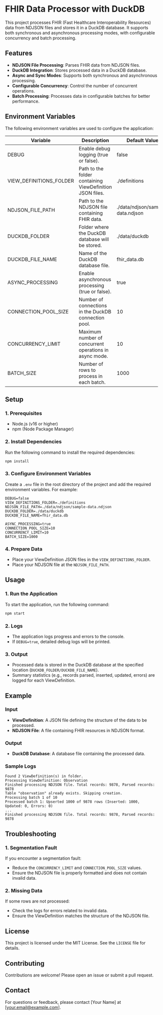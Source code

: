 # FHIR Data Processor with DuckDB

This project processes FHIR (Fast Healthcare Interoperability Resources) data from NDJSON files and stores it in a DuckDB database. It supports both synchronous and asynchronous processing modes, with configurable concurrency and batch processing.

## Features
- **NDJSON File Processing**: Parses FHIR data from NDJSON files.
- **DuckDB Integration**: Stores processed data in a DuckDB database.
- **Async and Sync Modes**: Supports both synchronous and asynchronous processing.
- **Configurable Concurrency**: Control the number of concurrent operations.
- **Batch Processing**: Processes data in configurable batches for better performance.

## Environment Variables
The following environment variables are used to configure the application:

| Variable                | Description                                            | Default Value                                  |
|-------------------------|--------------------------------------------------------|------------------------------------------------|
| DEBUG                   | Enable debug logging (true or false).                 | false                                          |
| VIEW_DEFINITIONS_FOLDER | Path to the folder containing ViewDefinition JSON files. | ./definitions                                  |
| NDJSON_FILE_PATH        | Path to the NDJSON file containing FHIR data.          | ./data/ndjson/sample-data.ndjson               |
| DUCKDB_FOLDER           | Folder where the DuckDB database will be stored.       | ./data/duckdb                                  |
| DUCKDB_FILE_NAME        | Name of the DuckDB database file.                      | fhir_data.db                                   |
| ASYNC_PROCESSING        | Enable asynchronous processing (true or false).        | true                                           |
| CONNECTION_POOL_SIZE    | Number of connections in the DuckDB connection pool.  | 10                                             |
| CONCURRENCY_LIMIT       | Maximum number of concurrent operations in async mode. | 10                                             |
| BATCH_SIZE              | Number of rows to process in each batch.               | 1000                                           |

## Setup
### 1. Prerequisites
- Node.js (v16 or higher)
- npm (Node Package Manager)

### 2. Install Dependencies
Run the following command to install the required dependencies:

```bash
npm install
```

### 3. Configure Environment Variables
Create a `.env` file in the root directory of the project and add the required environment variables. For example:

```env
DEBUG=false
VIEW_DEFINITIONS_FOLDER=./definitions
NDJSON_FILE_PATH=./data/ndjson/sample-data.ndjson
DUCKDB_FOLDER=./data/duckdb
DUCKDB_FILE_NAME=fhir_data.db

ASYNC_PROCESSING=true
CONNECTION_POOL_SIZE=10
CONCURRENCY_LIMIT=10
BATCH_SIZE=1000
```

### 4. Prepare Data
- Place your ViewDefinition JSON files in the `VIEW_DEFINITIONS_FOLDER`.
- Place your NDJSON file at the `NDJSON_FILE_PATH`.

## Usage
### 1. Run the Application
To start the application, run the following command:

```bash
npm start
```

### 2. Logs
- The application logs progress and errors to the console.
- If `DEBUG=true`, detailed debug logs will be printed.

### 3. Output
- Processed data is stored in the DuckDB database at the specified location (`DUCKDB_FOLDER/DUCKDB_FILE_NAME`).
- Summary statistics (e.g., records parsed, inserted, updated, errors) are logged for each ViewDefinition.

## Example
### Input
- **ViewDefinition**: A JSON file defining the structure of the data to be processed.
- **NDJSON File**: A file containing FHIR resources in NDJSON format.

### Output
- **DuckDB Database**: A database file containing the processed data.

### Sample Logs
```log
Found 2 ViewDefinition(s) in folder.
Processing ViewDefinition: Observation
Finished processing NDJSON file. Total records: 9878, Parsed records: 9878
Table "observation" already exists. Skipping creation.
Processing batch 1 of 10
Processed batch 1: Upserted 1000 of 9878 rows (Inserted: 1000, Updated: 0, Errors: 0)
...
Finished processing NDJSON file. Total records: 9878, Parsed records: 9878
```

## Troubleshooting
### 1. Segmentation Fault
If you encounter a segmentation fault:
- Reduce the `CONCURRENCY_LIMIT` and `CONNECTION_POOL_SIZE` values.
- Ensure the NDJSON file is properly formatted and does not contain invalid data.

### 2. Missing Data
If some rows are not processed:
- Check the logs for errors related to invalid data.
- Ensure the ViewDefinition matches the structure of the NDJSON file.

## License
This project is licensed under the MIT License. See the `LICENSE` file for details.

## Contributing
Contributions are welcome! Please open an issue or submit a pull request.

## Contact
For questions or feedback, please contact [Your Name] at [your.email@example.com].
